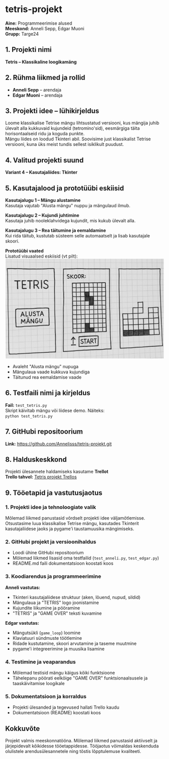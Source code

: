 # tetris-projekt

**Aine:** Programmeerimise alused  
**Meeskond:** Anneli Sepp, Edgar Muoni  
**Grupp:** Targe24

## 1. Projekti nimi  
**Tetris – Klassikaline loogikamäng**

## 2. Rühma liikmed ja rollid

- **Anneli Sepp** – arendaja  
- **Edgar Muoni** – arendaja

## 3. Projekti idee – lühikirjeldus  
Loome klassikalise Tetrise mängu lihtsustatud versiooni, kus mängija juhib ülevalt alla kukkuvaid kujundeid (tetromino'sid), eesmärgiga täita horisontaalseid ridu ja koguda punkte.  
Mängu liides on loodud Tkinteri abil. Soovisime just klassikalist Tetrise versiooni, kuna üks meist tundis sellest isiklikult puudust.

## 4. Valitud projekti suund  
**Variant 4 – Kasutajaliides: Tkinter**

## 5. Kasutajalood ja prototüübi eskiisid

**Kasutajalugu 1 – Mängu alustamine**  
Kasutaja vajutab "Alusta mängu" nuppu ja mängulaud ilmub.

**Kasutajalugu 2 – Kujundi juhtimine**  
Kasutaja juhib nooleklahvidega kujundit, mis kukub ülevalt alla.

**Kasutajalugu 3 – Rea täitumine ja eemaldamine**  
Kui rida täitub, kustutab süsteem selle automaatselt ja lisab kasutajale skoori.

**Prototüübi vaated**  
Lisatud visuaalsed eskiisid (vt pilt):  
![Prototüüp](prototyyp.jpg)

- Avaleht "Alusta mängu" nupuga  
- Mängulaua vaade kukkuva kujundiga  
- Täitunud rea eemaldamise vaade

## 6. Testfaili nimi ja kirjeldus  
**Fail:** `test_tetris.py`  
Skript käivitab mängu või liidese demo. Näiteks:  
`python test_tetris.py`

## 7. GitHubi repositoorium  
**Link:** https://github.com/Annelisss/tetris-projekt.git

## 8. Halduskeskkond  
Projekti ülesannete haldamiseks kasutame **Trellot**  
**Trello tahvel:** [Tetris projekt Trellos](https://trello.com/invite/b/67fd7b84150ebc07898ed82c/ATTI885052c2fc9cee9744dac5b616944db30CCFE7A4/tetris-projekt)

## 9. Tööetapid ja vastutusjaotus

### 1. Projekti idee ja tehnoloogiate valik  
Mõlemad liikmed panustasid võrdselt projekti idee väljamõtlemisse. Otsustasime luua klassikalise Tetrise mängu, kasutades Tkinterit kasutajaliidese jaoks ja pygame'i taustamuusika mängimiseks.

### 2. GitHubi projekt ja versioonihaldus  
- Loodi ühine GitHubi repositoorium  
- Mõlemad liikmed lisasid oma testfailid (`test_anneli.py`, `test_edgar.py`)  
- README.md faili dokumentatsioon koostati koos

### 3. Koodiarendus ja programmeerimine

**Anneli vastutas:**
- Tkinteri kasutajaliidese struktuur (aken, lõuend, nupud, sildid)  
- Mängulaua ja "TETRIS" logo joonistamine  
- Kujundite liikumine ja pööramine  
- "TETRIS" ja "GAME OVER" teksti kuvamine

**Edgar vastutas:**
- Mängutsükli (`game_loop`) loomine  
- Klaviatuuri sündmuste töötlemine  
- Ridade kustutamine, skoori arvutamine ja taseme muutmine  
- pygame'i integreerimine ja muusika lisamine

### 4. Testimine ja veaparandus  
- Mõlemad testisid mängu käigus kõiki funktsioone  
- Tähelepanu pöörati eelkõige "GAME OVER" funktsionaalsusele ja taaskäivitamise loogikale

### 5. Dokumentatsioon ja korraldus  
- Projekti ülesanded ja tegevused hallati Trello kaudu  
- Dokumentatsioon (README) koostati koos

## Kokkuvõte  
Projekt valmis meeskonnatööna. Mõlemad liikmed panustasid aktiivselt ja järjepidevalt kõikidesse tööetappidesse. Tööjaotus võimaldas keskenduda olulistele arendusülesannetele ning tõstis lõpptulemuse kvaliteeti.

